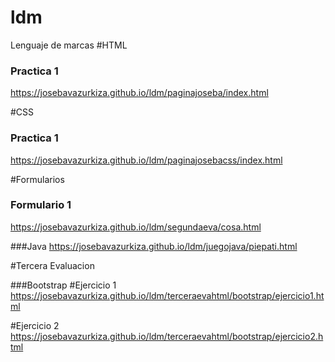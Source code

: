 # ldm
Lenguaje de marcas
#HTML

### Practica 1 
https://josebavazurkiza.github.io/ldm/paginajoseba/index.html

#CSS
### Practica 1
https://josebavazurkiza.github.io/ldm/paginajosebacss/index.html

#Formularios
### Formulario 1
https://josebavazurkiza.github.io/ldm/segundaeva/cosa.html


###Java
https://josebavazurkiza.github.io/ldm/juegojava/piepati.html

#Tercera Evaluacion

###Bootstrap
#Ejercicio 1
https://josebavazurkiza.github.io/ldm/terceraevahtml/bootstrap/ejercicio1.html

#Ejercicio 2
https://josebavazurkiza.github.io/ldm/terceraevahtml/bootstrap/ejercicio2.html
